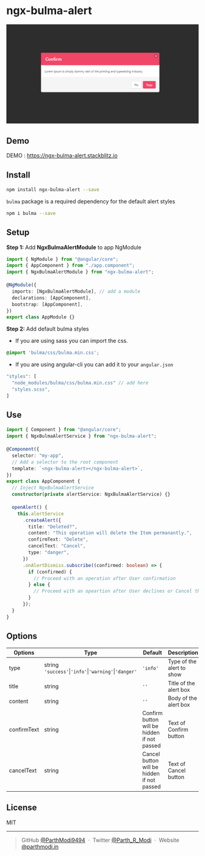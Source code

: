 # ngx-bulma-alert

![Demo Image](https://raw.githubusercontent.com/ParthModi9494/ngx-bulma-alert/master/projects/ngx-bulma-alert-tester/src/assets/danger.png?row=true)

## Demo

DEMO : <https://ngx-bulma-alert.stackblitz.io>

## Install

```bash
npm install ngx-bulma-alert --save
```

`bulma` package is a required dependency for the default alert styles

```bash
npm i bulma --save
```

## Setup

**Step 1:** Add **NgxBulmaAlertModule** to app NgModule

```typescript
import { NgModule } from "@angular/core";
import { AppComponent } from "./app.component";
import { NgxBulmaAlertModule } from "ngx-bulma-alert";

@NgModule({
  imports: [NgxBulmaAlertModule], // add a module
  declarations: [AppComponent],
  bootstrap: [AppComponent],
})
export class AppModule {}
```

**Step 2:** Add default bulma styles

- If you are using sass you can import the css.

```scss
@import 'bulma/css/bulma.min.css';
```

- If you are using angular-cli you can add it to your `angular.json`

```ts
"styles": [
  "node_modules/bulma/css/bulma.min.css" // add here
  "styles.scss",
]
```

## Use

```typescript
import { Component } from "@angular/core";
import { NgxBulmaAlertService } from "ngx-bulma-alert";

@Component({
  selector: "my-app",
  // Add a selector to the root component
  template: `<ngx-bulma-alert></ngx-bulma-alert>`,
})
export class AppComponent {
  // Inject NgxBulmaAlertService
  constructor(private alertService: NgxBulmaAlertService) {}

  openAlert() {
    this.alertService
      .createAlert({
        title: "Deleted?",
        content: "This operation will delete the Item permanantly.",
        confirmText: "Delete",
        cancelText: "Cancel",
        type: "danger",
      })
      .onAlertDismiss.subscribe((confirmed: boolean) => {
        if (confirmed) {
          // Proceed with an operation after User confirmation
        } else {
          // Proceed with an opeartion after User declines or Cancel the alert
        }
      });
  }
}
```

## Options

| Options | Type | Default | Description |
| -- | -- |--|--|
| type | string `'success'`\|`'info'`\|`'warning'`\|`'danger'`|`'info'`|Type of the alert to show
| title | string |`''`| Title of the alert box |
| content | string |`''` | Body of the alert box |
| confirmText | string | Confirm button will be hidden if not passed | Text of Confirm button |
| cancelText | string | Cancel button will be hidden if not passed | Text of Cancel button |

## License

MIT

---

> GitHub [@ParthModi9494](https://github.com/ParthModi9494) &nbsp;&middot;&nbsp;
> Twitter [@Parth_R_Modi](https://twitter.com/Parth_R_Modi) &nbsp;&middot;&nbsp;
> Website [@parthmodi.in](https://parthmodi.in)
